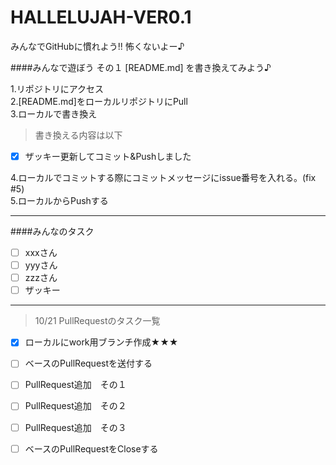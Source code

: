 HALLELUJAH-VER0.1
=================

みんなでGitHubに慣れよう!! 怖くないよー♪  

####みんなで遊ぼう その１ [README.md] を書き換えてみよう♪  

1.リポジトリにアクセス  
2.[README.md]をローカルリポジトリにPull  
3.ローカルで書き換え  

>書き換える内容は以下  

- [x] ザッキー更新してコミット&Pushしました  

4.ローカルでコミットする際にコミットメッセージにissue番号を入れる。(fix #5)  
5.ローカルからPushする  

***

####みんなのタスク  
- [ ] xxxさん  
- [ ] yyyさん  
- [ ] zzzさん  
- [ ] ザッキー  

***

>10/21 PullRequestのタスク一覧  

- [x] ローカルにwork用ブランチ作成★★★  
- [ ] ベースのPullRequestを送付する  
- [ ] PullRequest追加　その１  
- [ ] PullRequest追加　その２  
- [ ] PullRequest追加　その３  
- [ ] ベースのPullRequestをCloseする

